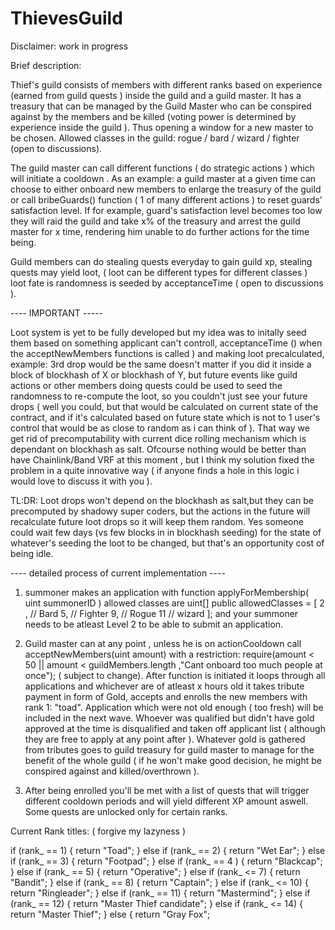 # ThievesGuild
Disclaimer: work in progress

Brief description:

Thief's guild consists of members with different ranks based on experience (earned from guild quests ) inside the guild and a guild master. It has a treasury that can be managed by the Guild Master who can be conspired against by the members and be killed (voting power is determined by experience inside the guild ). Thus opening a window for a new master to be chosen. Allowed classes in the guild: rogue / bard / wizard / fighter (open to discussions).

The guild master can call different functions ( do strategic actions ) which will initiate a cooldown . As an example: a guild master at a given time can choose to either onboard new members to enlarge the treasury of the guild or call bribeGuards() function ( 1 of many different actions ) to reset guards' satisfaction level. If for example, guard's satisfaction level becomes too low they will raid the guild and take x% of the treasury and arrest the guild master for x time, rendering him unable to do further actions for the time being.

Guild members can do stealing quests everyday to gain guild xp, stealing quests may yield loot, ( loot can be different types for different classes ) loot fate is randomness is seeded by acceptanceTime ( open to discussions ).

---- IMPORTANT -----

Loot system is yet to be fully developed but my idea was to initally seed them based on something applicant can't controll, acceptanceTime () when the acceptNewMembers functions is called ) and making loot precalculated, example: 3rd drop would be the same doesn't matter if you did it inside a block of blockhash of X or blockhash of Y, but future events like guild actions or other members doing quests could be used to seed the randomness to re-compute the loot, so you couldn't just see your future drops ( well you could, but that would be calculated on current state of the contract, and if it's calculated based on future state which is not to 1 user's control that would be as close to random as i can think of ). That way we get rid of precomputability with current dice rolling mechanism which is dependant on blockhash as salt. Ofcourse nothing would be better than have Chainlink/Band VRF at this moment , but I think my solution fixed the problem in a quite innovative way ( if anyone finds a hole in this logic i would love to discuss it with you ).

TL:DR: Loot drops won't depend on the blockhash as salt,but they can be precomputed by shadowy super coders, but the actions in the future will recalculate future loot drops so it will keep them random. Yes someone could wait few days (vs few blocks in in blockhash seeding) for the state of whatever's seeding the loot to be changed, but that's an opportunity cost of being idle. 


---- detailed process of current implementation ----

1) summoner makes an application with function applyForMembership( uint summonerID )
allowed classes are
  uint[] public allowedClasses = [
    2 , // Bard
    5, // Fighter
    9, // Rogue
    11 // wizard
  ];
and your summoner needs to be atleast Level 2 to be able to submit an application.

2) Guild master can at any point , unless he is on actionCooldown call acceptNewMembers(uint amount) with a restriction: require(amount < 50 || amount < guildMembers.length ,"Cant onboard too much people at once"); ( subject to change). After function is initiated it loops through all applications and whichever are of atleast x hours old it takes tribute payment in form of Gold, accepts and enrolls the new members with rank 1: "toad". Application which were not old enough ( too fresh) will be included in the next wave. Whoever was qualified but didn't have gold approved at the time is disqualified and taken off applicant list ( although they are free to apply at any point after ). Whatever gold is gathered from tributes goes to guild treasury for guild master to manage for the benefit of the whole guild ( if he won't make good decision, he might be conspired against and killed/overthrown ).

3) After being enrolled you'll be met with a list of quests that will trigger different cooldown periods and will yield different XP amount aswell. Some quests are unlocked only for certain ranks.



Current Rank titles: ( forgive my lazyness )

if (rank_ == 1) {
    return "Toad";
} else if (rank_ == 2) {
    return "Wet Ear";
} else if (rank_ == 3) {
    return "Footpad";
} else if (rank_ == 4 ) {
    return "Blackcap";
} else if (rank_ == 5) {
    return "Operative";
} else if (rank_ <= 7) {
    return "Bandit";
} else if (rank_ == 8) {
    return "Captain";
} else if (rank_ <= 10) {
    return "Ringleader";
} else if (rank_ == 11) {
    return "Mastermind";
} else if (rank_ == 12) {
    return "Master Thief candidate";
} else if (rank_ <= 14) {
    return "Master Thief";
} else {
    return "Gray Fox";

